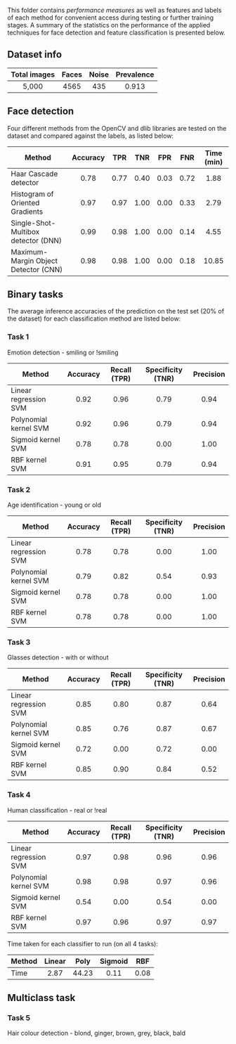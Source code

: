 This folder contains _performance measures_ as well as features and labels of each method 
for convenient access during testing or further training stages. A summary of the statistics
on the performance of the applied techniques for face detection and feature classification 
is presented below.

## Dataset info

| Total images | Faces | Noise | Prevalence |
|:------------:|:-----:|:-----:|:----------:|
|    5,000     |  4565 |  435  |   0.913    |

## Face detection
Four different methods from the OpenCV and dlib libraries are tested on the dataset and compared against the labels, 
as listed below:

|                 Method               | Accuracy |  TPR  | TNR | FPR | FNR  | Time (min) |
| ------------------------------------ |:--------:|:-----:|:-----:|:-----:|:----:|:-----:|
| Haar Cascade detector                |   0.78   |  0.77 | 0.40 | 0.03 | 0.72 | 1.88  |
| Histogram of Oriented Gradients      |   0.97   |  0.97 | 1.00 | 0.00 | 0.33 | 2.79  |
| Single-Shot-Multibox detector (DNN)  |   0.99   |  0.98 | 1.00 | 0.00 | 0.14 | 4.55  |
| Maximum-Margin Object Detector (CNN) |   0.98   |  0.98 | 1.00 | 0.00 | 0.18 | 10.85 |


## Binary tasks

The average inference accuracies of the prediction on the test set (20% of the dataset) for each classification method are listed below:

### Task 1

Emotion detection - smiling or !smiling

|              Method            |   Accuracy  |  Recall (TPR) | Specificity (TNR) | Precision |
| ------------------------------ |:-----------:|:-------------:|:-----------------:|:---------:|
| Linear regression SVM          |     0.92    |     0.96      |        0.79       |   0.94    |
| Polynomial kernel SVM          |     0.92    |     0.96      |        0.79       |   0.94    |
| Sigmoid kernel SVM             |     0.78    |     0.78      |        0.00       |   1.00    |
| RBF kernel SVM                 |     0.91    |     0.95      |        0.79       |   0.94    |

### Task 2

Age identification - young or old

|           Method        | Accuracy |  Recall (TPR) | Specificity (TNR) | Precision |
| ----------------------- |:--------:|:-------------:|:-----------------:|:---------:|
| Linear regression SVM   |   0.78   |     0.78      |        0.00       |   1.00    |
| Polynomial kernel SVM   |   0.79   |     0.82      |        0.54       |   0.93    |
| Sigmoid kernel SVM      |   0.78   |     0.78      |        0.00       |   1.00    |
| RBF kernel SVM          |   0.78   |     0.78      |        0.00       |   1.00    |

### Task 3

Glasses detection - with or without

|           Method        | Accuracy |  Recall (TPR) | Specificity (TNR) | Precision |
| ----------------------- |:--------:|:-------------:|:-----------------:|:---------:|
| Linear regression SVM   |   0.85   |     0.80      |        0.87       |    0.64   |
| Polynomial kernel SVM   |   0.85   |     0.76      |        0.87       |    0.67   |
| Sigmoid kernel SVM      |   0.72   |     0.00      |        0.72       |    0.00   |
| RBF kernel SVM          |   0.85   |     0.90      |        0.84       |    0.52   |

### Task 4

Human classification - real or !real

|           Method        | Accuracy |  Recall (TPR) | Specificity (TNR) | Precision |
| ----------------------- |:--------:|:-------------:|:-----------------:|:---------:|
| Linear regression SVM   |   0.97   |     0.98      |       0.96        |    0.96   |
| Polynomial kernel SVM   |   0.98   |     0.98      |       0.97        |    0.96   |
| Sigmoid kernel SVM      |   0.54   |     0.00      |       0.54        |    0.00   |
| RBF kernel SVM          |   0.97   |     0.96      |       0.97        |    0.97   |


Time taken for each classifier to run (on all 4 tasks):

|  Method  | Linear |  Poly | Sigmoid | RBF  |
| -------- |:------:|:------:|:------:|:----:|
| Time     |  2.87  | 44.23  |  0.11  | 0.08 |

## Multiclass task

### Task 5

Hair colour detection - blond, ginger, brown, grey, black, bald
